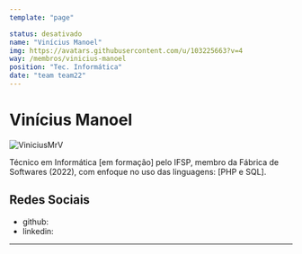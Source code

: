 ```yaml
---
template: "page"

status: desativado
name: "Vinícius Manoel"
img: https://avatars.githubusercontent.com/u/103225663?v=4
way: /membros/vinicius-manoel
position: "Tec. Informática"
date: "team team22"
---
```


# Vinícius Manoel 

![ViniciusMrV](https://avatars.githubusercontent.com/u/103225663?v=4)

Técnico em Informática [em formação] pelo IFSP, membro da Fábrica de Softwares (2022), com enfoque no uso das linguagens: [PHP e SQL].

## Redes Sociais
- github:
- linkedin:
***

<!--## Perfil

## Evolução

## Atividades-->